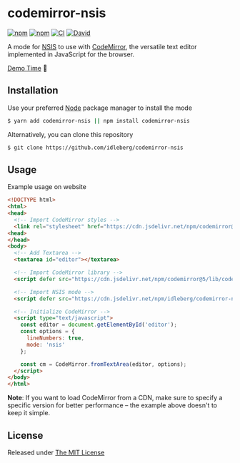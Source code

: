 # codemirror-nsis

[![npm](https://flat.badgen.net/npm/license/codemirror-nsis)](https://www.npmjs.org/package/codemirror-nsis)
[![npm](https://flat.badgen.net/npm/v/codemirror-nsis)](https://www.npmjs.org/package/codemirror-nsis)
[![CI](https://img.shields.io/github/workflow/status/idleberg/codemirror-nsis/CI?style=flat-square)](https://github.com/idleberg/codemirror-nsis/actions)
[![David](https://flat.badgen.net/david/dev/idleberg/codemirror-nsis)](https://david-dm.org/idleberg/codemirror-nsis?type=dev)

A mode for [NSIS](https://nsis.sourceforge.io/) to use with [CodeMirror](https://codemirror.net/), the versatile text editor implemented in JavaScript for the browser.

[Demo Time](https://idleberg.github.io/codemirror-nsis/) 🙌

## Installation

Use your preferred [Node](https://nodejs.org) package manager to install the mode

```sh
$ yarn add codemirror-nsis || npm install codemirror-nsis
```

Alternatively, you can clone this repository

```sh
$ git clone https://github.com/idleberg/codemirror-nsis
```

## Usage

Example usage on website

```html
<!DOCTYPE html>
<html>
<head>
  <!-- Import CodeMirror styles -->
  <link rel="stylesheet" href="https://cdn.jsdelivr.net/npm/codemirror@5/lib/codemirror.min.css">
<head>
</head>
<body>
  <!-- Add Textarea -->
  <textarea id="editor"></textarea>

  <!-- Import CodeMirror library -->
  <script defer src="https://cdn.jsdelivr.net/npm/codemirror@5/lib/codemirror.min.js"></script>

  <!-- Import NSIS mode -->
  <script defer src="https://cdn.jsdelivr.net/npm/idleberg/codemirror-nsis@latest/dist/nsis.min.js"></script>

  <!-- Initialize CodeMirror -->
  <script type="text/javascript">
    const editor = document.getElementById('editor');
    const options = {
      lineNumbers: true,
      mode: 'nsis'
    };

    const cm = CodeMirror.fromTextArea(editor, options);
  </script>
</body>
</html>
```

**Note**: If you want to load CodeMirror from a CDN, make sure to specify a specific version for better performance – the example above doesn't to keep it simple.

## License

Released under [The MIT License](http://opensource.org/licenses/MIT)
